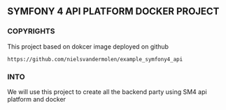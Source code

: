 ## SYMFONY 4 API PLATFORM DOCKER PROJECT

### COPYRIGHTS

This project based on dokcer image deployed on github

```https://github.com/nielsvandermolen/example_symfony4_api```

### INTO 

We will use this project to create all the backend party using SM4 api platform and docker
